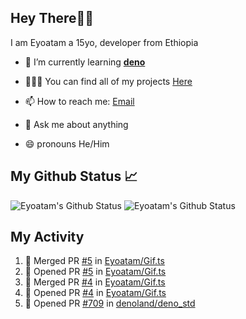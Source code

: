 ## Hey There👋🏽

I am Eyoatam a 15yo, developer from Ethiopia

- 🔭 I’m currently learning **[deno](https://github.com/denoland/deno)**

- 🧑🏽‍💻  You can find all of my projects [Here](https://github.com/Eyoatam?tab=repositories)

- 📫  How to reach me: [Email](mailto:eyoatamtamirat7@gmail.com)

- 💬 Ask me about anything

- 😄 pronouns He/Him

## My Github Status 📈 
<p> 
  <img src="https://github-readme-stats.vercel.app/api?username=Eyoatam&show_icons=true&theme=prussian" alt="Eyoatam's Github Status" />
  <img src="https://github-readme-stats.vercel.app/api/top-langs/?username=Eyoatam&layout=compact&theme=prussian" alt="Eyoatam's Github Status" />
</p>

## My Activity

<!--START_SECTION:activity-->
1. 🎉 Merged PR [#5](https://github.com/Eyoatam/Gif.ts/pull/5) in [Eyoatam/Gif.ts](https://github.com/Eyoatam/Gif.ts)
2. 💪 Opened PR [#5](https://github.com/Eyoatam/Gif.ts/pull/5) in [Eyoatam/Gif.ts](https://github.com/Eyoatam/Gif.ts)
3. 🎉 Merged PR [#4](https://github.com/Eyoatam/Gif.ts/pull/4) in [Eyoatam/Gif.ts](https://github.com/Eyoatam/Gif.ts)
4. 💪 Opened PR [#4](https://github.com/Eyoatam/Gif.ts/pull/4) in [Eyoatam/Gif.ts](https://github.com/Eyoatam/Gif.ts)
5. 💪 Opened PR [#709](https://github.com/denoland/deno_std/pull/709) in [denoland/deno_std](https://github.com/denoland/deno_std)
<!--END_SECTION:activity-->
